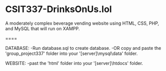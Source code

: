 # CSIT337-DrinksOnUs.lol
A moderately complex beverage vending website using HTML, CSS, PHP, and MySQL that will run on XAMPP. 

====

DATABASE:
-Run database.sql to create database.
-OR copy and paste the 'group_project337' folder into your '[server]\mysql\data' folder.

WEBSITE: 
-past the 'html' folder into your '[server]\htdocs' folder.
